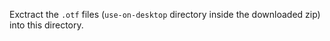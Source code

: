 Exctract the `.otf` files (`use-on-desktop` directory inside the downloaded zip) into this directory.